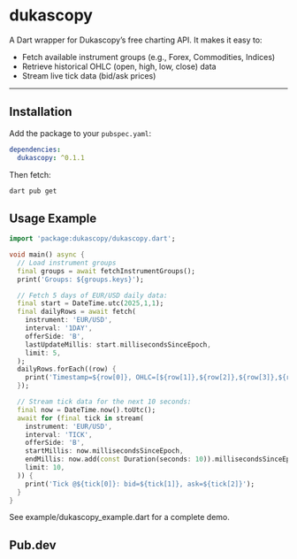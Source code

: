 # dukascopy

A Dart wrapper for Dukascopy’s free charting API. It makes it easy to:

- Fetch available instrument groups (e.g., Forex, Commodities, Indices)  
- Retrieve historical OHLC (open, high, low, close) data  
- Stream live tick data (bid/ask prices)  

---

## Installation

Add the package to your `pubspec.yaml`:

```yaml
dependencies:
  dukascopy: ^0.1.1
  ```
Then fetch:
```bash
dart pub get
```
## Usage Example

```Dart
import 'package:dukascopy/dukascopy.dart';

void main() async {
  // Load instrument groups
  final groups = await fetchInstrumentGroups();
  print('Groups: ${groups.keys}');

  // Fetch 5 days of EUR/USD daily data:
  final start = DateTime.utc(2025,1,1);
  final dailyRows = await fetch(
    instrument: 'EUR/USD',
    interval: '1DAY',
    offerSide: 'B',
    lastUpdateMillis: start.millisecondsSinceEpoch,
    limit: 5,
  );
  dailyRows.forEach((row) {
    print('Timestamp=${row[0]}, OHLC=[${row[1]},${row[2]},${row[3]},${row[4]}], vol=${row[5]}');
  });

  // Stream tick data for the next 10 seconds:
  final now = DateTime.now().toUtc();
  await for (final tick in stream(
    instrument: 'EUR/USD',
    interval: 'TICK',
    offerSide: 'B',
    startMillis: now.millisecondsSinceEpoch,
    endMillis: now.add(const Duration(seconds: 10)).millisecondsSinceEpoch,
    limit: 10,
  )) {
    print('Tick @${tick[0]}: bid=${tick[1]}, ask=${tick[2]}');
  }
}
```
See example/dukascopy_example.dart for a complete demo.

## Pub.dev


